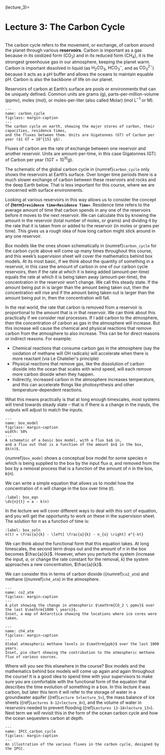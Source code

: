 <br><div style="page-break-before:always;"></div>

(lecture_3)=
# Lecture 3: The Carbon Cycle 

```{rubric} Residence time, Reservoirs, Fluxes, and Steady State
```

The carbon cycle refers to the movement, or exchange, of carbon around the planet through various **reservoirs**.
Carbon is important as a gas because in its oxidized form ($\mathrm{CO_2}$) and in its reduced form ($\mathrm{CH_4}$), it is the strongest greenhouse gas in our atmosphere, keeping the planet warm.
Carbon is important dissolved in liquid (as $\mathrm{H_2CO_3}$, $\mathrm{HCO_3^-}$, and as $\mathrm{CO_3^{2-}}$) because it acts as a pH buffer and allows the oceans to maintain equable pH.
Carbon is also the backbone of life on our planet.

Reservoirs of carbon at Earth’s surface are pools or environments that can be uniquely defined.
Common units are grams ($\mathrm{g}$), parts-per-million-volume ($\mathrm{ppmv}$), moles ($\mathrm{mol}$), or moles-per-liter (also called Molar) ($\mathrm{mol \ L^{-1}}$ or $\mathrm{M}$).

```{figure} ./figures/figure3.1.png
---
name: carbon_cycle
figclass: margin-caption
---
The carbon cycle on earth, showing the major stores of carbon, their capacities, residence times,
and the fluxes between them. Units are Gigatonnes (GT) of Carbon per year ($1 GT = 10^{15} g$).
```

Fluxes of carbon are the rate of exchange between one reservoir and another reservoir. Units are amount-per-time, in this case Gigatonnes (GT) of Carbon per year ($1 GT = 10^{15} g$).

The schematic of the global carbon cycle in {numref}`carbon_cycle` only shows the reservoirs at Earth’s surface.
Over longer time periods there is a much slower exchange of carbon between these reservoirs and rocks and the deep Earth below.
That is less important for this course, where we are concerned with surface environments.

Looking at various reservoirs in this way allows us to consider the concept of **{term}`residence time<Residence Time>`**.
Residence time refers to the average amount of time that carbon spends in any one of the reservoirs before it moves to the next reservoir.
We can calculate this by knowing the amount in the reservoir (total number of moles, or grams) and dividing it by the rate that it is taken from or added to the reservoir (in moles or grams per time).
This gives us a rough idea of how long carbon might stick around in any one reservoir.

Box models like the ones shown schematically in {numref}`carbon_cycle` for the carbon cycle above will come up many times throughout this course, and this week’s supervision sheet will cover the mathematics behind box models.
At its most basic, if we think about the quantity of something in a reservoir, in this case the amount of carbon in one of our carbon cycle reservoirs, then if the rate at which it is being added (amount-per-time) equals the rate at which it is being taken away (amount-per-time), the concentration in the reservoir won’t change.
We call this steady state.
If the amount being put in is larger than the amount being taken out, then the concentration will rise and if the amount being taken out is larger than the amount being put in, then the concentration will fall.

In the real world, the rate that carbon is removed from a reservoir is proportional to the amount that is in that reservoir.
We can think about this practically if we consider real processes.
If I add carbon to the atmosphere, then the concentration of carbon as gas in the atmosphere will increase.
But this increase will cause the chemical and physical reactions that remove carbon from the atmosphere to also increase.
This can be for direct reasons or indirect reasons.
For example:

- Chemical reactions that consume carbon gas in the atmosphere (say the oxidation of methane will $\mathrm{OH}$ radicals) will accelerate when there is more reactant (via Le Chatelier's principle)
- Physical reactions that remove gas, like the dissolution of carbon dioxide into the ocean that scales with wind speed, will each remove more carbon dioxide when they happen.
- Indirectly, increased carbon in the atmosphere increases temperature, and this can accelerate things like photosynthesis and other temperature-dependent reactions.

What this means practically is that at long enough timescales, most systems will trend towards steady state –
that is if there is a change in the inputs, the outputs will adjust to match the inputs.

```{figure} ./figures/figure3.2.png
---
name: box_model
figclass: margin-caption
width: 50%
---
A schematic of a basic box model, with a flux $a$ in,
and a flux out that is a function of the amount $n$ in the box, $k(n)$.
```

{numref}`box_model` shows a conceptual box model for some species $n$ which is being supplied to the box by the input flux $a$,
and removed from the box by a removal process that is a function of the amount of $n$ in the box, $k(n)$.

We can write a simple equation that allows us to model how the concentration of $n$ will change in the box over time ($t$).

```{math}
:label: box_eqn
\dv{n}{t} = a - k(n)
```

In the lecture we will cover different ways to deal with this sort of equation, and you will get the opportunity to work on these in the supervision sheet.
The solution for $n$ as a function of time is:

```{math}
:label: box_soln
n(t) = \frac{a}{k} - \left[ \frac{a}{k} - n_{o} \right] e^{-kt}
```

We can think about the functional form that this equation takes.
At long timescales, the second term drops out and the amount of $n$ in the box becomes $\frac{a}{k}$.
However, when you perturb the system (increase the input, $a$, or change the rate constant for the removal, $k$) the system approaches a new concentration, $\frac{a}{k}$.

We can consider this in terms of carbon dioxide ({numref}`co2_atm`) and methane ({numref}`ch4_atm`) in the atmosphere.

```{figure} ./figures/figure3.3.png
---
name: co2_atm
figclass: margin-caption
---
A plot showing the change in atmospheric $\mathrm{CO_2 \ ppmv}$ over the last $\mathrm{1000 \ years}$.
Inset, a map of Antarctica showing the locations where ice cores were taken.
```

```{figure} ./figures/figure3.4.png
---
name: ch4_atm
figclass: margin-caption
---
Global atmospheric methane levels in $\mathrm{ppb}$ over the last 1000 years.
Inset, pie chart showing the contribution to the atmospheric methane flux of various sources.
```

Where will you see this elsewhere in the course?
Box models and the mathematics behind box models will come up again and again throughout the course!
It is a good idea to spend time with your supervisors to make sure you are comfortable with the functional form of the equation that describes the time evolution of something in a box.
In this lecture it was carbon, but later this term it will refer to the storage of water in a groundwater aquifer ({ref}`Lecture 5<lecture_5>`),
the mass balance of ice sheets ({ref}`Lectures 8-12<lecture_8>`), and the volume of water in reservoirs needed to prevent flooding ({ref}`Lectures 13-18<lecture_13>`).
Next term we will revisit this in the form of the ocean carbon cycle and how the ocean sequesters carbon at depth.


```{figure} ./figures/figure3.5.png
---
name: IPCC_carbon_cycle
figclass: margin-caption
---
An illustration of the various fluxes in the carbon cycle, designed by the IPCC.
```
